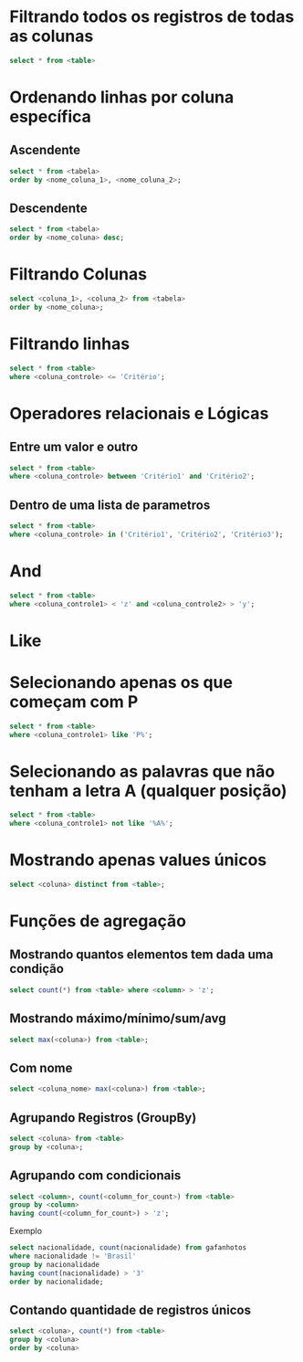 # Filtrando todos os registros de todas as colunas
```sql
select * from <table>
```

# Ordenando linhas por coluna específica
## Ascendente
```sql
select * from <tabela>
order by <nome_coluna_1>, <nome_coluna_2>;
```
## Descendente 
```sql
select * from <tabela>
order by <nome_coluna> desc;
```

# Filtrando Colunas
```sql
select <coluna_1>, <coluna_2> from <tabela>
order by <nome_coluna>;
```

# Filtrando linhas
```sql
select * from <table>
where <coluna_controle> <= 'Critério';
```

# Operadores relacionais e Lógicas

## Entre um valor e outro
```sql
select * from <table>
where <coluna_controle> between 'Critério1' and 'Critério2';
```

## Dentro de uma lista de parametros
```sql
select * from <table>
where <coluna_controle> in ('Critério1', 'Critério2', 'Critério3');
```

# And
```sql
select * from <table>
where <coluna_controle1> < 'z' and <coluna_controle2> > 'y';
```

# Like
# Selecionando apenas os que começam com P

```sql
select * from <table>
where <coluna_controle1> like 'P%';
```

# Selecionando as palavras que não tenham a letra A (qualquer posição)
```sql
select * from <table>
where <coluna_controle1> not like '%A%';
```

# Mostrando apenas values únicos
```sql
select <coluna> distinct from <table>;
```

# Funções de agregação

## Mostrando quantos elementos tem dada uma condição
```sql
select count(*) from <table> where <column> > 'z';
```

## Mostrando máximo/mínimo/sum/avg
```sql
select max(<coluna>) from <table>;
```

## Com nome
```sql
select <coluna_nome> max(<coluna>) from <table>;
```

## Agrupando Registros (GroupBy)

```sql
select <coluna> from <table>
group by <coluna>;
```

## Agrupando com condicionais
```sql
select <column>, count(<column_for_count>) from <table>
group by <column>
having count(<column_for_count>) > 'z';
```

Exemplo
```sql
select nacionalidade, count(nacionalidade) from gafanhotos
where nacionalidade != 'Brasil'
group by nacionalidade
having count(nacionalidade) > '3'
order by nacionalidade;
```

## Contando quantidade de registros únicos 

```sql
select <coluna>, count(*) from <table>
group by <coluna>
order by <coluna>
```




